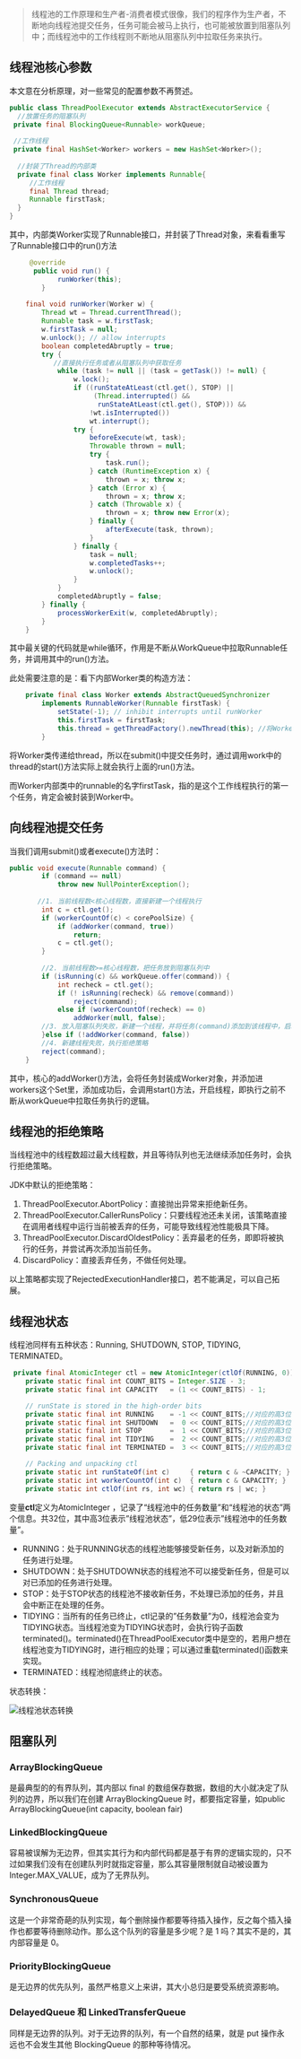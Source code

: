 > 线程池的工作原理和生产者-消费者模式很像，我们的程序作为生产者，不断地向线程池提交任务，任务可能会被马上执行，也可能被放置到阻塞队列中；而线程池中的工作线程则不断地从阻塞队列中拉取任务来执行。

## 线程池核心参数

本文意在分析原理，对一些常见的配置参数不再赘述。

```java
public class ThreadPoolExecutor extends AbstractExecutorService {
  //放置任务的阻塞队列
 private final BlockingQueue<Runnable> workQueue;
  
 //工作线程
 private final HashSet<Worker> workers = new HashSet<Worker>();
  
  //封装了Thread的内部类
  private final class Worker implements Runnable{
     //工作线程
     final Thread thread; 
     Runnable firstTask;
  }
}
```

其中，内部类Worker实现了Runnable接口，并封装了Thread对象，来看看重写了Runnable接口中的run()方法

```java
     @override
      public void run() {
            runWorker(this);
        }
        
    final void runWorker(Worker w) {
        Thread wt = Thread.currentThread();
        Runnable task = w.firstTask;
        w.firstTask = null;
        w.unlock(); // allow interrupts
        boolean completedAbruptly = true;
        try {
           //直接执行任务或者从阻塞队列中获取任务
            while (task != null || (task = getTask()) != null) {
                w.lock();
                if ((runStateAtLeast(ctl.get(), STOP) ||
                     (Thread.interrupted() &&
                      runStateAtLeast(ctl.get(), STOP))) &&
                    !wt.isInterrupted())
                    wt.interrupt();
                try {
                    beforeExecute(wt, task);
                    Throwable thrown = null;
                    try {
                        task.run();
                    } catch (RuntimeException x) {
                        thrown = x; throw x;
                    } catch (Error x) {
                        thrown = x; throw x;
                    } catch (Throwable x) {
                        thrown = x; throw new Error(x);
                    } finally {
                        afterExecute(task, thrown);
                    }
                } finally {
                    task = null;
                    w.completedTasks++;
                    w.unlock();
                }
            }
            completedAbruptly = false;
        } finally {
            processWorkerExit(w, completedAbruptly);
        }
    }
```

其中最关键的代码就是while循环，作用是不断从WorkQueue中拉取Runnable任务，并调用其中的run()方法。

此处需要注意的是：看下内部Worker类的构造方法：

```java
 	private final class Worker extends AbstractQueuedSynchronizer
        implements RunnableWorker(Runnable firstTask) {
            setState(-1); // inhibit interrupts until runWorker
            this.firstTask = firstTask;
            this.thread = getThreadFactory().newThread(this); //将Worker类本身传递给thread
        }
```

将Worker类传递给thread，所以在submit()中提交任务时，通过调用work中的thread的start()方法实际上就会执行上面的run()方法。

而Worker内部类中的runnable的名字firstTask，指的是这个工作线程执行的第一个任务，肯定会被封装到Worker中。

## 向线程池提交任务

当我们调用submit()或者execute()方法时：

```java
public void execute(Runnable command) {
        if (command == null)
            throw new NullPointerException();
 
       //1. 当前线程数<核心线程数，直接新建一个线程执行
        int c = ctl.get();
        if (workerCountOf(c) < corePoolSize) {
            if (addWorker(command, true))
                return;
            c = ctl.get();
        }
        
        //2. 当前线程数>=核心线程数，把任务放到阻塞队列中
        if (isRunning(c) && workQueue.offer(command)) {
            int recheck = ctl.get();
            if (! isRunning(recheck) && remove(command))
                reject(command);
            else if (workerCountOf(recheck) == 0)
                addWorker(null, false);
        //3. 放入阻塞队列失败，新建一个线程，并将任务(command)添加到该线程中，启动该线程从而执行任务。
        }else if (!addWorker(command, false))
        //4. 新建线程失败，执行拒绝策略
        reject(command);
    }
```



其中，核心的addWorker()方法，会将任务封装成Worker对象，并添加进workers这个Set里，添加成功后，会调用start()方法，开启线程，即执行之前不断从workQueue中拉取任务执行的逻辑。

## 线程池的拒绝策略

当线程池中的线程数超过最大线程数，并且等待队列也无法继续添加任务时，会执行拒绝策略。

JDK中默认的拒绝策略：

1. ThreadPoolExecutor.AbortPolicy：直接抛出异常来拒绝新任务。
2. ThreadPoolExecutor.CallerRunsPolicy：只要线程池还未关闭，该策略直接在调用者线程中运行当前被丢弃的任务，可能导致线程池性能极具下降。
3. ThreadPoolExecutor.DiscardOldestPolicy：丢弃最老的任务，即即将被执行的任务，并尝试再次添加当前任务。
4. DiscardPolicy：直接丢弃任务，不做任何处理。

以上策略都实现了RejectedExecutionHandler接口，若不能满足，可以自己拓展。

## 线程池状态

线程池同样有五种状态：Running, SHUTDOWN, STOP, TIDYING, TERMINATED。

```java
 private final AtomicInteger ctl = new AtomicInteger(ctlOf(RUNNING, 0));
    private static final int COUNT_BITS = Integer.SIZE - 3;
    private static final int CAPACITY   = (1 << COUNT_BITS) - 1;

    // runState is stored in the high-order bits
    private static final int RUNNING    = -1 << COUNT_BITS;//对应的高3位值是111
    private static final int SHUTDOWN   =  0 << COUNT_BITS;//对应的高3位值是000
    private static final int STOP       =  1 << COUNT_BITS;//对应的高3位值是001
    private static final int TIDYING    =  2 << COUNT_BITS;//对应的高3位值是010
    private static final int TERMINATED =  3 << COUNT_BITS;//对应的高3位值是011

    // Packing and unpacking ctl
    private static int runStateOf(int c)     { return c & ~CAPACITY; }
    private static int workerCountOf(int c)  { return c & CAPACITY; }
    private static int ctlOf(int rs, int wc) { return rs | wc; }
```

变量**ctl**定义为AtomicInteger ，记录了“线程池中的任务数量”和“线程池的状态”两个信息。共32位，其中高3位表示”线程池状态”，低29位表示”线程池中的任务数量”。

- RUNNING：处于RUNNING状态的线程池能够接受新任务，以及对新添加的任务进行处理。
- SHUTDOWN：处于SHUTDOWN状态的线程池不可以接受新任务，但是可以对已添加的任务进行处理。
- STOP：处于STOP状态的线程池不接收新任务，不处理已添加的任务，并且会中断正在处理的任务。
- TIDYING：当所有的任务已终止，ctl记录的”任务数量”为0，线程池会变为TIDYING状态。当线程池变为TIDYING状态时，会执行钩子函数terminated()。terminated()在ThreadPoolExecutor类中是空的，若用户想在线程池变为TIDYING时，进行相应的处理；可以通过重载terminated()函数来实现。
- TERMINATED：线程池彻底终止的状态。

状态转换：

![线程池状态转换](../img/线程池状态转换.png)

## 阻塞队列

### ArrayBlockingQueue 

是最典型的的有界队列，其内部以 final 的数组保存数据，数组的大小就决定了队列的边界，所以我们在创建 ArrayBlockingQueue 时，都要指定容量，如public ArrayBlockingQueue(int capacity, boolean fair)

### LinkedBlockingQueue

容易被误解为无边界，但其实其行为和内部代码都是基于有界的逻辑实现的，只不过如果我们没有在创建队列时就指定容量，那么其容量限制就自动被设置为 Integer.MAX_VALUE，成为了无界队列。

### SynchronousQueue

这是一个非常奇葩的队列实现，每个删除操作都要等待插入操作，反之每个插入操作也都要等待删除动作。那么这个队列的容量是多少呢？是 1 吗？其实不是的，其内部容量是 0。

### PriorityBlockingQueue 

是无边界的优先队列，虽然严格意义上来讲，其大小总归是要受系统资源影响。

### DelayedQueue 和 LinkedTransferQueue 

同样是无边界的队列。对于无边界的队列，有一个自然的结果，就是 put 操作永远也不会发生其他 BlockingQueue 的那种等待情况。

